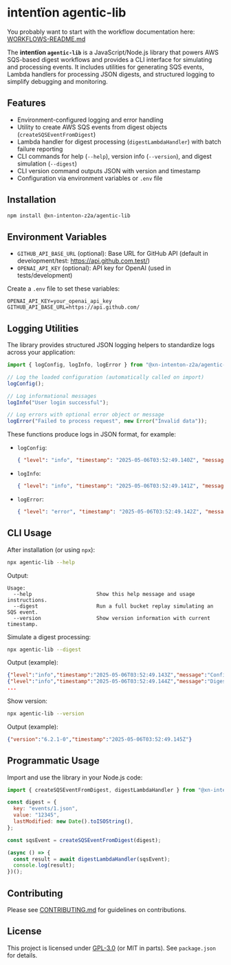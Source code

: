 # intentïon agentic-lib

You probably want to start with the workflow documentation here: [WORKFLOWS-README.md](https://github.com/xn-intenton-z2a/agentic-lib/blob/main/WORKFLOWS-README.md)

The **intentïon `agentic-lib`** is a JavaScript/Node.js library that powers AWS SQS-based digest workflows and provides a CLI interface for simulating and processing events. It includes utilities for generating SQS events, Lambda handlers for processing JSON digests, and structured logging to simplify debugging and monitoring.

## Features

- Environment-configured logging and error handling
- Utility to create AWS SQS events from digest objects (`createSQSEventFromDigest`)
- Lambda handler for digest processing (`digestLambdaHandler`) with batch failure reporting
- CLI commands for help (`--help`), version info (`--version`), and digest simulation (`--digest`)
- CLI version command outputs JSON with version and timestamp
- Configuration via environment variables or `.env` file

## Installation

```bash
npm install @xn-intenton-z2a/agentic-lib
```

## Environment Variables

- `GITHUB_API_BASE_URL` (optional): Base URL for GitHub API (default in development/test: https://api.github.com.test/)
- `OPENAI_API_KEY` (optional): API key for OpenAI (used in tests/development)

Create a `.env` file to set these variables:

```env
OPENAI_API_KEY=your_openai_api_key
GITHUB_API_BASE_URL=https://api.github.com/
```

## Logging Utilities

The library provides structured JSON logging helpers to standardize logs across your application:

```js
import { logConfig, logInfo, logError } from "@xn-intenton-z2a/agentic-lib";

// Log the loaded configuration (automatically called on import)
logConfig();

// Log informational messages
logInfo("User login successful");

// Log errors with optional error object or message
logError("Failed to process request", new Error("Invalid data"));
```

These functions produce logs in JSON format, for example:

- `logConfig`:
  ```json
  { "level": "info", "timestamp": "2025-05-06T03:52:49.140Z", "message": "Configuration loaded", "config": { ... } }
  ```
- `logInfo`:
  ```json
  { "level": "info", "timestamp": "2025-05-06T03:52:49.141Z", "message": "…" }
  ```
- `logError`:
  ```json
  { "level": "error", "timestamp": "2025-05-06T03:52:49.142Z", "message": "…", "error": "Error: …" }
  ```

## CLI Usage

After installation (or using `npx`):

```bash
npx agentic-lib --help
```

Output:

```plaintext
Usage:
  --help                     Show this help message and usage instructions.
  --digest                   Run a full bucket replay simulating an SQS event.
  --version                  Show version information with current timestamp.
```

Simulate a digest processing:

```bash
npx agentic-lib --digest
```

Output (example):
```json
{"level":"info","timestamp":"2025-05-06T03:52:49.143Z","message":"Configuration loaded","config":{}}
{"level":"info","timestamp":"2025-05-06T03:52:49.144Z","message":"Digest Lambda received event: { ... }"}
...
```

Show version:

```bash
npx agentic-lib --version
```

Output (example):

```json
{"version":"6.2.1-0","timestamp":"2025-05-06T03:52:49.145Z"}
```

## Programmatic Usage

Import and use the library in your Node.js code:

```js
import { createSQSEventFromDigest, digestLambdaHandler } from "@xn-intenton-z2a/agentic-lib";

const digest = {
  key: "events/1.json",
  value: "12345",
  lastModified: new Date().toISOString(),
};

const sqsEvent = createSQSEventFromDigest(digest);

(async () => {
  const result = await digestLambdaHandler(sqsEvent);
  console.log(result);
})();
```

## Contributing

Please see [CONTRIBUTING.md](../CONTRIBUTING.md) for guidelines on contributions.

## License

This project is licensed under [GPL-3.0](https://opensource.org/licenses/GPL-3.0) (or MIT in parts). See `package.json` for details.